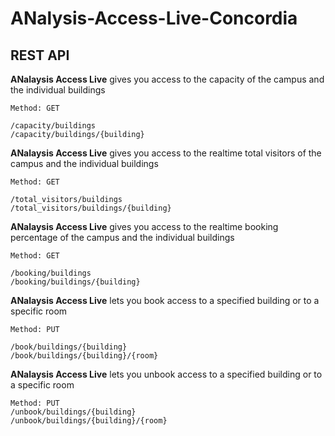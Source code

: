 # ANalysis-Access-Live-Concordia

## REST API


**ANalaysis Access Live** gives you access to the capacity of the campus and the individual buildings 
```
Method: GET

/capacity/buildings
/capacity/buildings/{building}
```


**ANalaysis Access Live** gives you access to the realtime total visitors of the campus and the individual buildings 
```
Method: GET

/total_visitors/buildings
/total_visitors/buildings/{building}
```


**ANalaysis Access Live** gives you access to the realtime booking percentage of the campus and the individual buildings
```
Method: GET

/booking/buildings
/booking/buildings/{building}
```


**ANalaysis Access Live** lets you book access to a specified building or to a specific room
```
Method: PUT

/book/buildings/{building}
/book/buildings/{building}/{room}
```


**ANalaysis Access Live** lets you unbook access to a specified building or to a specific room
```
Method: PUT
/unbook/buildings/{building}
/unbook/buildings/{building}/{room}
```

